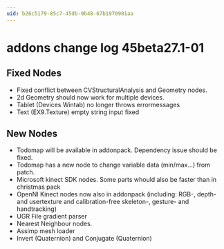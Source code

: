 ```yaml
---
uid: b26c5179-85c7-45db-9b48-67b1970901aa
---
```


# addons change log 45beta27.1-01
## Fixed Nodes
* Fixed conflict between CVStructuralAnalysis and Geometry nodes.  
* 2d Geometry should now work for multiple devices.  
* Tablet (Devices Wintab) no longer throws errormessages  
* Text (EX9.Texture) empty string input fixed  

## New Nodes
* Todomap will be available in addonpack. Dependency issue should be fixed.  
* Todomap has a new node to change variable data (min/max...) from patch.  
* Microsoft kinect SDK nodes. Some parts whould also be faster than in christmas pack  
* OpenNI Kinect nodes now also in addonpack (including: RGB-, depth- and usertexture and calibration-free skeleton-, gesture- and handtracking)  
* UGR File gradient parser  
* Nearest Neighbour nodes.  
* Assimp mesh loader  
* Invert (Quaternion) and Conjugate (Quaternion)  